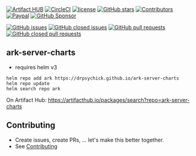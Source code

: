 [![Artifact HUB](https://img.shields.io/endpoint?url=https://artifacthub.io/badge/repository/ark-server-charts)](https://artifacthub.io/packages/search?repo=ark-server-charts)
[![CircleCI](https://img.shields.io/circleci/build/github/DrPsychick/ark-server-charts)](https://app.circleci.com/pipelines/github/DrPsychick/ark-server-charts)
[![license](https://img.shields.io/github/license/drpsychick/ark-server-charts.svg)](https://github.com/drpsychick/ark-server-charts/blob/master/LICENSE)
[![GitHub stars](https://img.shields.io/github/stars/drpsychick/ark-server-charts.svg)](https://github.com/drpsychick/ark-server-charts)
[![Contributors](https://img.shields.io/github/contributors/drpsychick/ark-server-charts.svg)](https://github.com/drpsychick/ark-server-charts/graphs/contributors)
[![Paypal](https://img.shields.io/badge/donate-paypal-00457c.svg?logo=paypal)](https://www.paypal.com/cgi-bin/webscr?cmd=_s-xclick&hosted_button_id=FTXDN7LCDWUEA&source=url)
[![GitHub Sponsor](https://img.shields.io/badge/github-sponsor-blue?logo=github)](https://github.com/sponsors/DrPsychick)

[![GitHub issues](https://img.shields.io/github/issues/drpsychick/ark-server-charts.svg)](https://github.com/drpsychick/ark-server-charts/issues)
[![GitHub closed issues](https://img.shields.io/github/issues-closed/drpsychick/ark-server-charts.svg)](https://github.com/drpsychick/ark-server-charts/issues?q=is%3Aissue+is%3Aclosed)
[![GitHub pull requests](https://img.shields.io/github/issues-pr/drpsychick/ark-server-charts.svg)](https://github.com/drpsychick/ark-server-charts/pulls)
[![GitHub closed pull requests](https://img.shields.io/github/issues-pr-closed/drpsychick/ark-server-charts.svg)](https://github.com/drpsychick/ark-server-charts/pulls?q=is%3Apr+is%3Aclosed)

## ark-server-charts
* requires helm v3

```shell script
helm repo add ark https://drpsychick.github.io/ark-server-charts
helm repo update
helm search repo ark
```

On Artifact Hub: https://artifacthub.io/packages/search?repo=ark-server-charts

## Contributing
* Create issues, create PRs, ... let's make this better together.
* See [Contributing](CONTRIBUTING.md)
